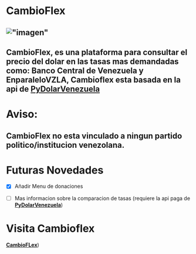 # CambioFlex
!["imagen"](https://i.imgur.com/30pbrg3.png) 
--
CambioFlex, es una plataforma para consultar el precio del dolar en las tasas mas demandadas como: **Banco Central de Venezuela** y **EnparaleloVZLA**, Cambioflex esta basada en la api de [**PyDolarVenezuela**](https://github.com/fcoagz/pydolarvenezuela "pydolarvenezuela")
---
# **Aviso**:
CambioFlex no esta vinculado a ningun partido politico/institucion venezolana.
---
# **Futuras Novedades**
- [x] Añadir Menu de donaciones
- [ ] Mas informacion sobre la comparacion de tasas  (requiere la api paga de [**PyDolarVenezuela**](https://github.com/fcoagz/pydolarvenezuela "pydolarvenezuela"))


# **Visita Cambioflex**
[**CambioFLex**](https://m1wrt.github.io/cambioflex/ "Cambioflex"))
